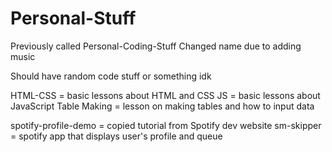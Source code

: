 # Personal-Stuff
Previously called Personal-Coding-Stuff
Changed name due to adding music

Should have random code stuff or something idk

HTML-CSS = basic lessons about HTML and CSS
JS = basic lessons about JavaScript
Table Making = lesson on making tables and how to input data

spotify-profile-demo = copied tutorial from Spotify dev website
sm-skipper = spotify app that displays user's profile and queue
